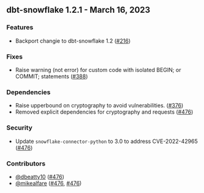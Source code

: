 ## dbt-snowflake 1.2.1 - March 16, 2023

### Features

- Backport changie to dbt-snowflake 1.2 ([#216](https://github.com/dbt-labs/dbt-snowflake/issues/216))

### Fixes

- Raise warning (not error) for custom code with isolated BEGIN; or COMMIT; statements ([#388](https://github.com/dbt-labs/dbt-snowflake/issues/388))

### Dependencies

- Raise upperbound on cryptography to avoid vulnerabilities. ([#376](https://github.com/dbt-labs/dbt-snowflake/pull/376))
- Removed explicit dependencies for cryptography and requests ([#476](https://github.com/dbt-labs/dbt-snowflake/pull/476))

### Security

- Update `snowflake-connector-python` to 3.0 to address CVE-2022-42965 ([#476](https://github.com/dbt-labs/dbt-snowflake/pull/476))

### Contributors
- [@dbeatty10](https://github.com/dbeatty10) ([#476](https://github.com/dbt-labs/dbt-snowflake/pull/476))
- [@mikealfare](https://github.com/mikealfare) ([#476](https://github.com/dbt-labs/dbt-snowflake/pull/476), [#476](https://github.com/dbt-labs/dbt-snowflake/pull/476))
